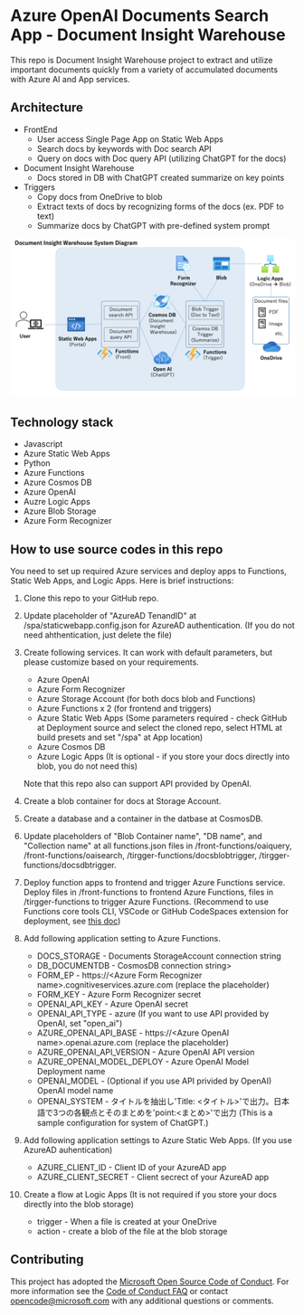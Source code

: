 # Azure OpenAI Documents Search App - Document Insight Warehouse

This repo is Document Insight Warehouse project to extract and utilize important documents quickly from a variety of accumulated documents with Azure AI and App services.

## Architecture
* FrontEnd
    * User access Single Page App on Static Web Apps
    * Search docs by keywords with Doc search API
    * Query on docs with Doc query API (utilizing ChatGPT for the docs)
* Document Insight Warehouse
    * Docs stored in DB with ChatGPT created summarize on key points
* Triggers
    * Copy docs from OneDrive to blob
    * Extract texts of docs by recognizing forms of the docs (ex. PDF to text)
    * Summarize docs by ChatGPT with pre-defined system prompt

![Document Insight Warehouse System Diagram](img/DIWHsystemdiagram.png)

## Technology stack

* Javascript
* Azure Static Web Apps
* Python
* Azure Functions
* Azure Cosmos DB
* Azure OpenAI
* Auzre Logic Apps
* Azure Blob Storage
* Azure Form Recognizer

## How to use source codes in this repo
You need to set up required Azure services and deploy apps to Functions, Static Web Apps, and Logic Apps.
Here is brief instructions:
1. Clone this repo to your GitHub repo.
2. Update placeholder of "AzureAD TenandID" at /spa/staticwebapp.config.json for AzureAD authentication. (If you do not need ahthentication, just delete the file)
3. Create following services. It can work with default parameters, but please customize based on your requirements.
    * Azure OpenAI
    * Azure Form Recognizer
    * Azure Storage Account (for both docs blob and Functions)
    * Azure Functions x 2 (for frontend and triggers)
    * Azure Static Web Apps (Some parameters required - check GitHub at Deployment source and select the cloned repo, select HTML at build presets and set "/spa" at App location)
    * Azure Cosmos DB
    * Azure Logic Apps (It is optional - if you store your docs directly into blob, you do not need this)
    
    Note that this repo also can support API provided by OpenAI.
4. Create a blob container for docs at Storage Account.
5. Create a database and a container in the datbase at CosmosDB.
6. Update placeholders of "Blob Container name", "DB name", and "Collection name" at all functions.json files in /front-functions/oaiquery, /front-functions/oaisearch, /tirgger-functions/docsblobtrigger, /tirgger-functions/docsdbtrigger.
7. Deploy function apps to frontend and trigger Azure Functions service. Deploy files in /front-functions to frontend Azure Functions, files in /tirgger-functions to trigger Azure Functions. (Recommend to use Functions core tools CLI, VSCode or GitHub CodeSpaces extension for deployment, see [this doc](https://learn.microsoft.com/en-us/azure/azure-functions/create-first-function-cli-python?pivots=python-mode-configuration&tabs=azure-cli%2Cbash))
8. Add following application setting to Azure Functions.
    * DOCS_STORAGE - Documents StorageAccount connection string
    * DB_DOCUMENTDB - CosmosDB connection string>
    * FORM_EP - https://\<Azure Form Recognizer name\>.cognitiveservices.azure.com (replace the placeholder)
    * FORM_KEY - Azure Form Recognizer secret
    * OPENAI_API_KEY - Azure OpenAI secret
    * OPENAI_API_TYPE - azure (If you want to use API provided by OpenAI, set "open_ai")
    * AZURE_OPENAI_API_BASE - https://\<Azure OpenAI name\>.openai.azure.com (replace the placeholder)
    * AZURE_OPENAI_API_VERSION - Azure OpenAI API version
    * AZURE_OPENAI_MODEL_DEPLOY - Azure OpenAI Model Deployment name
    * OPENAI_MODEL - (Optional if you use API privided by OpenAI) OpenAI model name
    * OPENAI_SYSTEM - タイトルを抽出し'Title: <タイトル>'で出力。日本語で3つの各観点とそのまとめを'point<n>:<まとめ>'で出力 (This is a sample configuration for system of ChatGPT.)
9. Add following application settings to Azure Static Web Apps. (If you use AzureAD auhentication)
    * AZURE_CLIENT_ID - Client ID of your AzureAD app
    * AZURE_CLIENT_SECRET - Client secrect of your AzureAD app
10. Create a flow at Logic Apps (It is not required if you store your docs directly into the blob storage)
    * trigger - When a file is created at your OneDrive
    * action - create a blob of the file at the blob storage

## Contributing

This project has adopted the [Microsoft Open Source Code of Conduct](https://opensource.microsoft.com/codeofconduct/). For more information see the [Code of Conduct FAQ](https://opensource.microsoft.com/codeofconduct/faq/) or contact [opencode@microsoft.com](mailto:opencode@microsoft.com) with any additional questions or comments.
